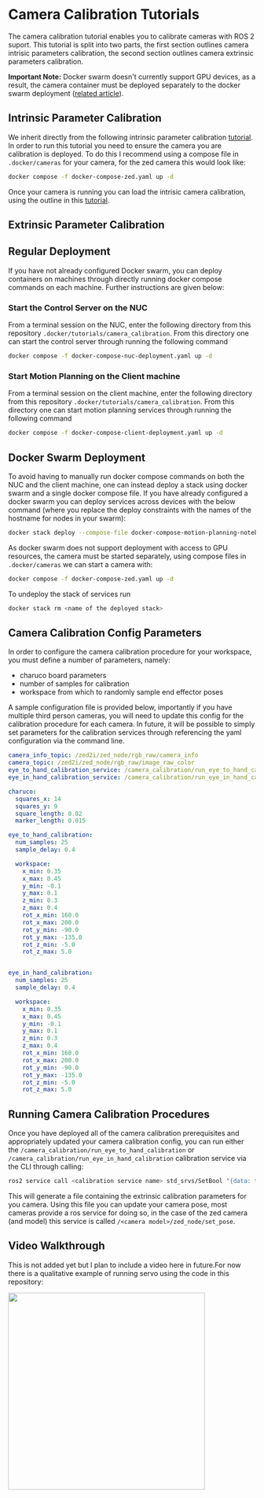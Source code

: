 # Camera Calibration Tutorials
The camera calibration tutorial enables you to calibrate cameras with ROS 2 suport. This tutorial is split into two parts, the first section outlines camera intrisic parameters calibration, the second section outlines camera extrinsic parameters calibration.

**Important Note:** Docker swarm doesn't currently support GPU devices, as a result, the camera container must be deployed separately to the docker swarm deployment ([related article](https://blog.kronis.dev/everything%20is%20broken/docker-swarm-access-to-devices-is-nonexistent)).

## Intrinsic Parameter Calibration
We inherit directly from the following intrinsic parameter calibration [tutorial](https://navigation.ros.org/tutorials/docs/camera_calibration.html). In order to run this tutorial you need to ensure the camera you are calibration is deployed. To do this I recommend using a compose file in `.docker/cameras` for your camera, for the zed camera this would look like:

```bash
docker compose -f docker-compose-zed.yaml up -d
```

Once your camera is running you can load the intrisic camera calibration, using the outline in this [tutorial](https://navigation.ros.org/tutorials/docs/camera_calibration.html).

## Extrinsic Parameter Calibration

## Regular Deployment

If you have not already configured Docker swarm, you can deploy containers on machines through directly running docker compose commands on each machine. Further instructions are given below:

### Start the Control Server on the NUC
From a terminal session on the NUC, enter the following directory from this repository `.docker/tutorials/camera_calibration`. From this directory one can start the control server through running the following command

```bash
docker compose -f docker-compose-nuc-deployment.yaml up -d
```

### Start Motion Planning on the Client machine
From a terminal session on the client machine, enter the following directory from this repository `.docker/tutorials/camera_calibration`. From this directory one can start motion planning services through running the following command

```bash
docker compose -f docker-compose-client-deployment.yaml up -d
```

## Docker Swarm Deployment

To avoid having to manually run docker compose commands on both the NUC and the client machine, one can instead deploy a stack using docker swarm and a single docker compose file. If you have already configured a docker swarm you can deploy services across devices with the below command (where you replace the deploy constraints with the names of the hostname for nodes in your swarm):

```bash
docker stack deploy --compose-file docker-compose-motion-planning-notebook.yaml <name of deployed stack>
```

As docker swarm does not support deployment with access to GPU resources, the camera must be started separately, using compose files in `.docker/cameras` we can start a camera with:

```bash
docker compose -f docker-compose-zed.yaml up -d
```

To undeploy the stack of services run 

```bash
docker stack rm <name of the deployed stack>
```

## Camera Calibration Config Parameters

In order to configure the camera calibration procedure for your workspace, you must define a number of parameters, namely:

* charuco board parameters
* number of samples for calibration
* workspace from which to randomly sample end effector poses

A sample configuration file is provided below, importantly if you have multiple third person cameras, you will need to update this config for the calibration procedure for each camera. In future, it will be possible to simply set parameters for the calibration services through referencing the yaml configuration via the command line.

```yaml
camera_info_topic: /zed2i/zed_node/rgb_raw/camera_info
camera_topic: /zed2i/zed_node/rgb_raw/image_raw_color
eye_to_hand_calibration_service: /camera_calibration/run_eye_to_hand_calibration
eye_in_hand_calibration_service: /camera_calibration/run_eye_in_hand_calibration

charuco:
  squares_x: 14
  squares_y: 9
  square_length: 0.02
  marker_length: 0.015

eye_to_hand_calibration:
  num_samples: 25 
  sample_delay: 0.4

  workspace:
    x_min: 0.35
    x_max: 0.45
    y_min: -0.1
    y_max: 0.1
    z_min: 0.3
    z_max: 0.4 
    rot_x_min: 160.0
    rot_x_max: 200.0
    rot_y_min: -90.0
    rot_y_max: -135.0
    rot_z_min: -5.0
    rot_z_max: 5.0


eye_in_hand_calibration:
  num_samples: 25 
  sample_delay: 0.4

  workspace:
    x_min: 0.35
    x_max: 0.45
    y_min: -0.1
    y_max: 0.1
    z_min: 0.3
    z_max: 0.4 
    rot_x_min: 160.0
    rot_x_max: 200.0
    rot_y_min: -90.0
    rot_y_max: -135.0
    rot_z_min: -5.0
    rot_z_max: 5.0
```

## Running Camera Calibration Procedures
Once you have deployed all of the camera calibration prerequisites and appropriately updated your camera calibration config, you can run either the `/camera_calibration/run_eye_to_hand_calibration` or `/camera_calibration/run_eye_in_hand_calibration` calibration service via the CLI through calling:

```bash
ros2 service call <calibration service name> std_srvs/SetBool "{data: true}"
```

This will generate a file containing the extrinsic calibration parameters for you camera. Using this file you can update your camera pose, most cameras provide a ros service for doing so, in the case of the zed camera (and model) this service is called `/<camera model>/zed_node/set_pose`.

## Video Walkthrough

This is not added yet but I plan to include a video here in future.For now there is a qualitative example of running servo using the code in this repository: 

[<img src="https://github.com/peterdavidfagan/lite6_ws/blob/rolling/assets/workspace.jpg?raw=true" width="400">](https://youtu.be/6vJVus9Euzs)

